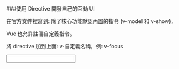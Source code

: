###使用 Directive 開發自己的互動 UI

在官方文件裡寫到: 除了核心功能默認內置的指令 (v-model 和 v-show)，

Vue 也允許註冊自定義指令。

將 directive 加到上面: v-自定義名稱，例: v-focus

<div id="app">
  <input type="email" v-model="email" v-focus v-validator="{ className: 'form-control' }">
</div>

<script>
// 官方文件 https://cn.vuejs.org/v2/guide/custom-directive.html

//寫法: 宣告 directive ('自定義名稱', 物件 {
    // directive 有自己的生命週期
//})

Vue.directive('validator', {/*...略*/})

Vue.directive('focus', { // 當重新整理頁面，會自動 focus 輸入框
  inserted: function(el) {
    el.focus()
  }
})

// 在文件裡有關於它的生命週期: 鉤子函數
// 搭配: 鉤子函數參數

// console 出來的:
// <input type="email">，和用 document.querySelector('input'); 結果是一樣
// Object 裡是 directive 自帶的屬性
// vnode 是 Vue 的虛擬節點

// 帶的參數都是固定的

// 驗證範例
Vue.directive ('validation', {

    update:function(el, binding, vnode){
            console.log('update' ,el, binding, vnode);
            var value = el.value; // 取得 input value
            console.log(value); // 每次輸入會出現新的 value

            // 以下使用 正規表示法
                var re = /^(([^<>()\[\]\.,;:\s@\"]+(\.[^<>()\[\]\.,;:\s@\"]+)*)|(\".+\"))@(([^<>()[\]\.,;:\s@\"]+\.)+[^<>()[\]\.,;:\s@\"]{2,})$/i;
                console.log(value, re.text(value)); // text() 是原生 JS，用來匹配 RegExpObject，回傳 true 和 false

                // 存檔後，可以輸入文字，只有輸入正確 email 的格式才是 true

                // 透過判斷來決定 input 樣式

                if(!re.text(value)){
                    el.className = "form-control is-invalid"
                } elae {
                    el.className = "form-control is-valid"
                } // 後兩段是 BS 樣式

        },
    bind: function(el, binding, vnode){ // className 是這裡套用的
        console.log('binding' ,el, binding, vnode); // binding <input type="email"> Object vnode
        el.className = "form-control"
    }
})

var app = new Vue({
  el: '#app',
  data: {
    email: 'aaa',
  },
  mounted: function() {
    console.log('Vue init:', this)
  }
});
</script>